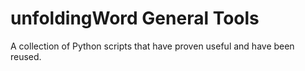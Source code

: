 # unfoldingWord General Tools

A collection of Python scripts that have proven useful and have been reused.